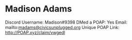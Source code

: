 # Madison Adams

Discord Username: Madison#9398
DMed a POAP: Yes
Email: mailto:madams@civicsunplugged.org
Unique POAP Link: http://POAP.xyz/claim/vwgedl